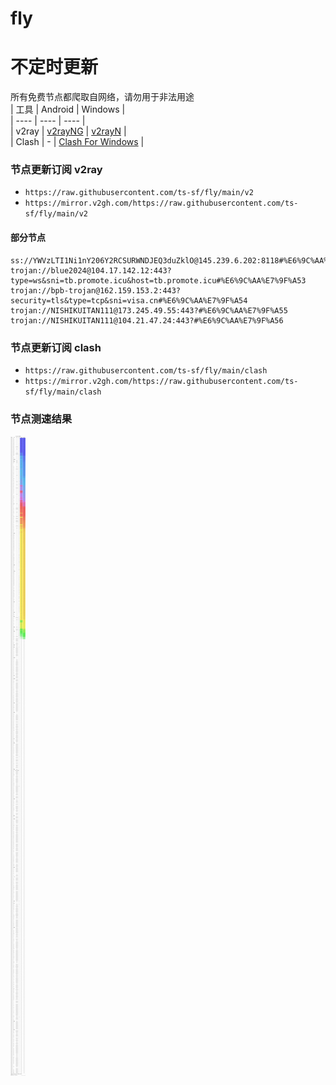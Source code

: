 # fly
# 不定时更新
所有免费节点都爬取自网络，请勿用于非法用途  
|  工具  | Android  | Windows  |  
|  ----  | ----   | ----  |  
| v2ray  | [v2rayNG](https://github.com/2dust/v2rayNG/releases) | [v2rayN](https://github.com/2dust/v2rayN/releases) |  
| Clash  | - | [Clash For Windows](https://github.com/2dust/clashN/releases) | 
  
### 节点更新订阅  v2ray
- `https://raw.githubusercontent.com/ts-sf/fly/main/v2`  
- `https://mirror.v2gh.com/https://raw.githubusercontent.com/ts-sf/fly/main/v2`  

#### 部分节点  
``` 
ss://YWVzLTI1Ni1nY206Y2RCSURWNDJEQ3duZklO@145.239.6.202:8118#%E6%9C%AA%E7%9F%A52%201.8MB%2Fs
trojan://blue2024@104.17.142.12:443?type=ws&sni=tb.promote.icu&host=tb.promote.icu#%E6%9C%AA%E7%9F%A53
trojan://bpb-trojan@162.159.153.2:443?security=tls&type=tcp&sni=visa.cn#%E6%9C%AA%E7%9F%A54
trojan://NISHIKUITAN111@173.245.49.55:443?#%E6%9C%AA%E7%9F%A55
trojan://NISHIKUITAN111@104.21.47.24:443?#%E6%9C%AA%E7%9F%A56
```
### 节点更新订阅  clash
- `https://raw.githubusercontent.com/ts-sf/fly/main/clash`  
- `https://mirror.v2gh.com/https://raw.githubusercontent.com/ts-sf/fly/main/clash`  

### 节点测速结果
![image](traffic.png)
